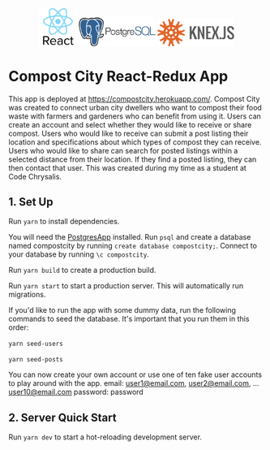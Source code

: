 <div align="center" style="padding-top: 10px;">
<img src="./src/images/react.png" alt="react logo" width="15%">
<img src="./src/images/postgresql.png" alt="postgres logo" width="30%" >
<img src="./src/images/knex.png" alt="knex logo" width="30%" >
</div>

# Compost City React-Redux App

This app is deployed at https://compostcity.herokuapp.com/.
Compost City was created to connect urban city dwellers who want to compost their food waste with farmers and gardeners who can benefit from using it. Users can create an account and select whether they would like to receive or share compost. Users who would like to receive can submit a post listing their location and specifications about which types of compost they can receive. Users who would like to share can search for posted listings within a selected distance from their location. If they find a posted listing, they can then contact that user. This was created during my time as a student at Code Chrysalis.

## 1. Set Up

Run `yarn` to install dependencies.

You will need the [PostgresApp](https://postgresapp.com/) installed. Run `psql` and create a database named compostcity by running `create database compostcity;`. Connect to your database by running `\c compostcity`.

Run `yarn build` to create a production build.

Run `yarn start` to start a production server. This will automatically run migrations.

If you'd like to run the app with some dummy data, run the following commands to seed the database. It's important that you run them in this order:

`yarn seed-users`

`yarn seed-posts`

You can now create your own account or use one of ten fake user accounts to play around with the app.
email: user1@email.com, user2@email.com, ... user10@email.com
password: password

## 2. Server Quick Start

Run `yarn dev` to start a hot-reloading development server.
